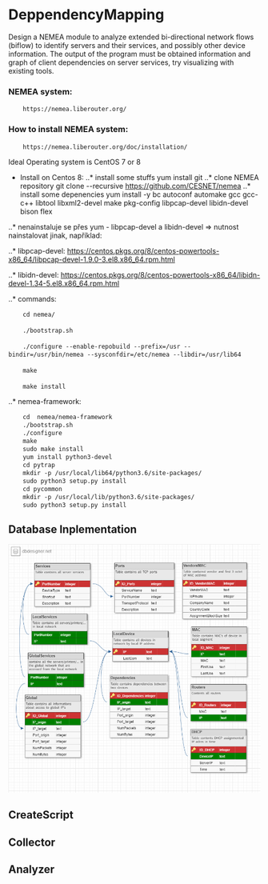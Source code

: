 # DeppendencyMapping
Design a NEMEA module to analyze extended bi-directional network flows (biflow) to identify servers and their services, and possibly other device information. 
The output of the program must be obtained information and graph of client dependencies on server services, try visualizing with existing tools.
### NEMEA system: 
        https://nemea.liberouter.org/
### How to install NEMEA system: 
        https://nemea.liberouter.org/doc/installation/

Ideal Operating system is CentOS 7 or 8
* Install on Centos 8:
..* install some stuffs
        yum install git
..* clone NEMEA repository
        git clone --recursive https://github.com/CESNET/nemea
..* install some depenencies
        yum install -y bc autoconf automake gcc gcc-c++ libtool libxml2-devel make pkg-config libpcap-devel libidn-devel bison flex

..* nenainstaluje se přes yum - libpcap-devel a libidn-devel
    => nutnost nainstalovat jinak, například:

..* libpcap-devel:
        https://centos.pkgs.org/8/centos-powertools-x86_64/libpcap-devel-1.9.0-3.el8.x86_64.rpm.html

..* libidn-devel:
        https://centos.pkgs.org/8/centos-powertools-x86_64/libidn-devel-1.34-5.el8.x86_64.rpm.html

..* commands:
        
        cd nemea/
        
        ./bootstrap.sh
        
        ./configure --enable-repobuild --prefix=/usr --bindir=/usr/bin/nemea --sysconfdir=/etc/nemea --libdir=/usr/lib64
        
        make
        
        make install

..* nemea-framework:
        
        cd  nemea/nemea-framework
        ./bootstrap.sh
        ./configure
        make
        sudo make install
        yum install python3-devel
        cd pytrap
        mkdir -p /usr/local/lib64/python3.6/site-packages/
        sudo python3 setup.py install
        cd pycommon
        mkdir -p /usr/local/lib/python3.6/site-packages/
        sudo python3 setup.py install

## Database Inplementation
![Database proposal](https://github.com/koumajos/DeppendencyMapping/blob/master/navrh_databaze.png)

## CreateScript

## Collector

## Analyzer

